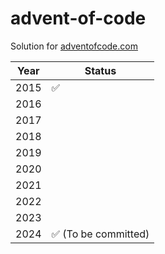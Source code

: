 # advent-of-code

Solution for [adventofcode.com](https://adventofcode.com)

| Year | Status               |
|------|----------------------|
| 2015 | ✅                    |
| 2016 |                      |
| 2017 |                      |
| 2018 |                      |
| 2019 |                      |
| 2020 |                      |
| 2021 |                      |
| 2022 |                      |
| 2023 |                      |
| 2024 | ✅ (To be committed)  |
